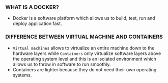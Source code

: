 ### WHAT IS A DOCKER?

- Docker is a software platform which allows us to build, test, run and deploy application fast.

### DIFFERENCE BETWEEN VIRTUAL MACHINE AND CONTAINERS

- ```Virtual machines``` allows to virtualize an entire machine down to the hardware layers while ```Containers``` only virtualize software layers above the operating system level and this is an isolated environment which allows us to throw in software to run smoothly. 
- Containers are lighter because they do not need their own operating systems. 